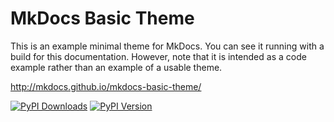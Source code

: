 # MkDocs Basic Theme

This is an example minimal theme for MkDocs. You can see it running with a
build for this documentation. However, note that it is intended as a code
example rather than an example of a usable theme.

http://mkdocs.github.io/mkdocs-basic-theme/

[![PyPI Downloads][pypi-dl-image]][pypi-dl-link]
[![PyPI Version][pypi-v-image]][pypi-v-link]

[pypi-dl-image]: https://img.shields.io/pypi/dm/mkdocs-basic-theme.png
[pypi-dl-link]: https://pypi.python.org/pypi/mkdocs-basic-theme
[pypi-v-image]: https://img.shields.io/pypi/v/mkdocs-basic-theme.png
[pypi-v-link]: https://pypi.python.org/pypi/mkdocs-basic-theme

